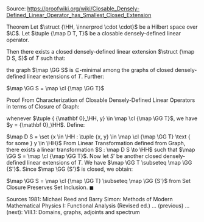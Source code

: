 # 

Source: https://proofwiki.org/wiki/Closable_Densely-Defined_Linear_Operator_has_Smallest_Closed_Extension

Theorem
Let $\struct {\HH, \innerprod \cdot \cdot}$ be a Hilbert space over $\C$.
Let $\tuple {\map D T, T}$ be a closable densely-defined linear operator.

Then there exists a closed densely-defined linear extension $\struct {\map D S, S}$ of $T$ such that:

the graph $\map \GG S$ is $\subseteq$-minimal among the graphs of closed densely-defined linear extensions of $T$.
Further:

$\map \GG S = \map \cl {\map \GG T}$


Proof
From Characterization of Closable Densely-Defined Linear Operators in terms of Closure of Graph:

whenever $\tuple { {\mathbf 0}_\HH, y} \in \map \cl {\map \GG T}$, we have $y = {\mathbf 0}_\HH$.
Define:

$\map D S = \set {x \in \HH : \tuple {x, y} \in \map \cl {\map \GG T} \text { for some } y \in \HH}$
From Linear Transformation defined from Graph, there exists a linear transformation $S : \map D S \to \HH$ such that $\map \GG S = \map \cl {\map \GG T}$.
Now let $S'$ be another closed densely-defined linear extensions of $T$.
We have $\map \GG T \subseteq \map \GG {S'}$.
Since $\map \GG {S'}$ is closed, we obtain:

$\map \GG S = \map \cl {\map \GG T} \subseteq \map \GG {S'}$
from Set Closure Preserves Set Inclusion.
$\blacksquare$


Sources
1981: Michael Reed and Barry Simon: Methods of Modern Mathematical Physics I: Functional Analysis (Revised ed.) ... (previous) ... (next): $\text {VIII}.1$: Domains, graphs, adjoints and spectrum




